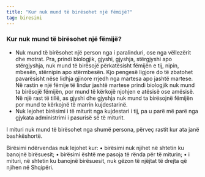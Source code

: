 ```yaml
---
title: "Kur nuk mund të birësohet një fëmijë?"
tag: biresimi
---
```


### Kur nuk mund të birësohet një fëmijë?

* Nuk mund të birësohet një person nga i paralinduri, ose nga vëllezërit dhe motrat. Pra, prindi biologjik, gjyshi, gjyshja, stërgjyshi apo stërgjyshja, nuk mund të birësojë përkatësisht fëmijën e tij, nipin, mbesën, stërnipin apo stërmbesën. Kjo pengesë ligjore do të zbatohet pavarësisht nëse lidhja gjinore rrjedh nga martesa apo jashtë martese. Në rastin e një fëmije të lindur jashtë martese prindi biologjik nuk mund ta birësojë fëmijën, por mund të kërkojë njohjen e atësisë ose amësisë. Në një rast të tillë, as gjyshi dhe gjyshja nuk mund ta birësojnë fëmijën por mund te kërkojnë të marrin kujdestarinë.
* Nuk lejohet birësimi i të miturit nga kujdestari i tij, pa u parë më parë nga gjykata administrimi i pasurisë së të miturit.

I mituri nuk mund të birësohet nga shumë persona, përveç rastit kur ata janë bashkëshortë. 

Birësimi ndërvendas nuk lejohet kur: 
•	birësimi nuk njihet në shtetin ku banojnë birësuesit; 
•	birësimi është me pasoja të rënda për të miturin; 
•	i mituri, në shtetin ku banojnë birësuesit, nuk gëzon të njëjtat të drejta që njihen në Shqipëri.

